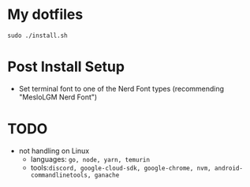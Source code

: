 # My dotfiles

```
sudo ./install.sh
```

# Post Install Setup 
- Set terminal font to one of the Nerd Font types (recommending "MesloLGM Nerd Font")

# TODO
- not handling on Linux
    - languages: `go, node, yarn, temurin`
    - tools:`discord, google-cloud-sdk, google-chrome, nvm, android-commandlinetools, ganache`